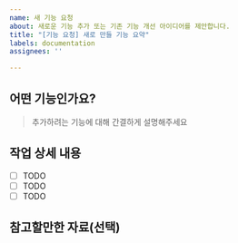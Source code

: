 ```yaml
---
name: 새 기능 요청
about: 새로운 기능 추가 또는 기존 기능 개선 아이디어를 제안합니다.
title: "[기능 요청] 새로 만들 기능 요약"
labels: documentation
assignees: ''

---
```


## 어떤 기능인가요?

> 추가하려는 기능에 대해 간결하게 설명해주세요

## 작업 상세 내용

- [ ] TODO
- [ ] TODO
- [ ] TODO

## 참고할만한 자료(선택)
